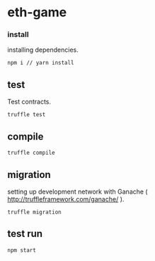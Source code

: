 eth-game
=====

### install

installing dependencies.

```
npm i // yarn install
```

## test

Test contracts.

```
truffle test
```

## compile

```
truffle compile
```

## migration

setting up development network with Ganache ( http://truffleframework.com/ganache/ ).

```
truffle migration
```

## test run

```
npm start
```
